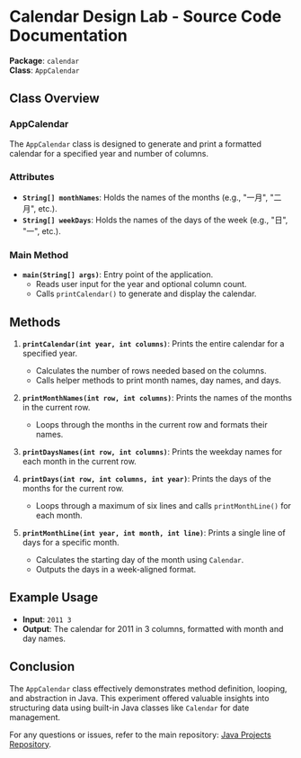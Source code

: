 # Calendar Design Lab - Source Code Documentation

**Package**: `calendar`  
**Class**: `AppCalendar`

## Class Overview

### AppCalendar

The `AppCalendar` class is designed to generate and print a formatted calendar for a specified year and number of columns.

### Attributes

- **`String[] monthNames`**: Holds the names of the months (e.g., "一月", "二月", etc.).
- **`String[] weekDays`**: Holds the names of the days of the week (e.g., "日", "一", etc.).

### Main Method

- **`main(String[] args)`**: Entry point of the application.
  - Reads user input for the year and optional column count.
  - Calls `printCalendar()` to generate and display the calendar.

## Methods

1. **`printCalendar(int year, int columns)`**: Prints the entire calendar for a specified year.
   - Calculates the number of rows needed based on the columns.
   - Calls helper methods to print month names, day names, and days.

2. **`printMonthNames(int row, int columns)`**: Prints the names of the months in the current row.
   - Loops through the months in the current row and formats their names.

3. **`printDaysNames(int row, int columns)`**: Prints the weekday names for each month in the current row.

4. **`printDays(int row, int columns, int year)`**: Prints the days of the months for the current row.
   - Loops through a maximum of six lines and calls `printMonthLine()` for each month.

5. **`printMonthLine(int year, int month, int line)`**: Prints a single line of days for a specific month.
   - Calculates the starting day of the month using `Calendar`.
   - Outputs the days in a week-aligned format.

## Example Usage

- **Input**: `2011 3`
- **Output**: The calendar for 2011 in 3 columns, formatted with month and day names.

## Conclusion

The `AppCalendar` class effectively demonstrates method definition, looping, and abstraction in Java. This experiment offered valuable insights into structuring data using built-in Java classes like `Calendar` for date management.

For any questions or issues, refer to the main repository: [Java Projects Repository](https://github.com/Al-rimi/java).
